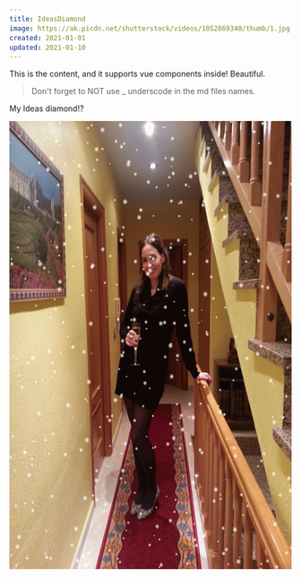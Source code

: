 ```yaml
---
title: IdeasDiamond
image: https://ak.picdn.net/shutterstock/videos/1052869340/thumb/1.jpg
created: 2021-01-01
updated: 2021-01-10
---
```


This is the content, and it supports vue components inside\! Beautiful.

> Don't forget to NOT use \_ underscode in the md files names.

My Ideas diamond\!?

<img src="/uploads/20140101-003319-snow.gif" width="600" height="800" alt="logo asset"/>
